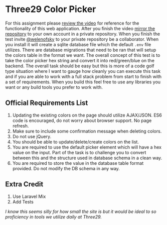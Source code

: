 # Three29 Color Picker

For this assignment please [review the video](https://youtu.be/hCtDH4mE59k) for reference for the functionality of this
web application. After you finish the video [mirror the repository](https://docs.github.com/en/github/creating-cloning-and-archiving-repositories/duplicating-a-repository) to your own account in a private repository. When you finish the test invite [@welenofsky](https://github.com/welenofsky) to your private repository be a collaborator. When you install it will create a sqlite database file which the default `.env` file utilizes. There are database
migrations that need to be ran that will setup the colors table in the format we want. The overall concept
of this test is to take the color picker hex string and convert it into red/green/blue on the backend. The overall task
should be easy but this is more of a code golf type situation where I want to gauge how cleanly you can execute
this task and if you are able to work with a full stack problem from start to finish with a set of requirements. When you build this feel free to use any
libraries you want or any build tools you prefer to work with. 


## Official Requirements List
1. Updating the existing colors on the page should utilize AJAX/JSON. ES6 code is encouraged, do not worry about browser support. No page refresh.
2. Make sure to include some confirmation message when deleting colors. 
3. Do not use jQuery.
4. You should be able to update/delete/create colors on the list.
5. You are required to use the default picker element which will have a hex value on the input. Part of the task is to
challenge you to convert between this and the structure used in database schema in a clean way.
6. You are required to store the value in the database table format provided. Do not modify the DB schema in any way. 


## Extra Credit
1. Use Laravel Mix
2. Add Tests

_I know this seems silly for how small the site is but it would be ideal to so proficiency in tools we utilize daily at Three29._
